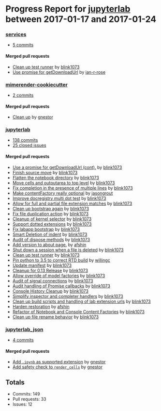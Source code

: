 # Progress Report for [jupyterlab](https://github.com/jupyterlab) between 2017-01-17 and 2017-01-24

### [services](https://github.com/jupyterlab/services)
-  [5 commits](https://github.com/jupyterlab/services/compare/master@%7B1484640000%7D...master@%7B1485244800%7D)

#### Merged pull requests
- [Clean up test runner](https://github.com/jupyterlab/services/pull/299) by [blink1073](https://github.com/blink1073)
- [Use promise for getDownloadUrl](https://github.com/jupyterlab/services/pull/297) by [ian-r-rose](https://github.com/ian-r-rose)

### [mimerender-cookiecutter](https://github.com/jupyterlab/mimerender-cookiecutter)
-  [2 commits](https://github.com/jupyterlab/mimerender-cookiecutter/compare/master@%7B1484640000%7D...master@%7B1485244800%7D)

#### Merged pull requests
- [Clean up](https://github.com/jupyterlab/mimerender-cookiecutter/pull/28) by [gnestor](https://github.com/gnestor)

### [jupyterlab](https://github.com/jupyterlab/jupyterlab)
-  [138 commits](https://github.com/jupyterlab/jupyterlab/compare/master@%7B1484640000%7D...master@%7B1485244800%7D)
-  [25 closed issues](https://github.com/jupyterlab/jupyterlab/issues?utf8=%E2%9C%93&q=is%3Aissue%20closed%3A2017-01-17..2017-01-24)

#### Merged pull requests
- [Use a promise for getDownloadUrl (cont).](https://github.com/jupyterlab/jupyterlab/pull/1540) by [blink1073](https://github.com/blink1073)
- [Finish source move](https://github.com/jupyterlab/jupyterlab/pull/1538) by [blink1073](https://github.com/blink1073)
- [Flatten the notebook directory](https://github.com/jupyterlab/jupyterlab/pull/1537) by [blink1073](https://github.com/blink1073)
- [Move cells and outputarea to top level](https://github.com/jupyterlab/jupyterlab/pull/1536) by [blink1073](https://github.com/blink1073)
- [Fix completion in the presence of multiple lines](https://github.com/jupyterlab/jupyterlab/pull/1535) by [blink1073](https://github.com/blink1073)
- [Make contentFactory really optional](https://github.com/jupyterlab/jupyterlab/pull/1534) by [jasongrout](https://github.com/jasongrout)
- [Improve docregistry multi dot test](https://github.com/jupyterlab/jupyterlab/pull/1533) by [blink1073](https://github.com/blink1073)
- [Allow for full and partial file extension matches](https://github.com/jupyterlab/jupyterlab/pull/1532) by [blink1073](https://github.com/blink1073)
- [Clean up bootstrap again](https://github.com/jupyterlab/jupyterlab/pull/1531) by [blink1073](https://github.com/blink1073)
- [Fix file duplication action](https://github.com/jupyterlab/jupyterlab/pull/1530) by [blink1073](https://github.com/blink1073)
- [Cleanup of kernel selector](https://github.com/jupyterlab/jupyterlab/pull/1525) by [blink1073](https://github.com/blink1073)
- [Support dotted extensions](https://github.com/jupyterlab/jupyterlab/pull/1524) by [blink1073](https://github.com/blink1073)
- [Fix labapp bootstrap](https://github.com/jupyterlab/jupyterlab/pull/1522) by [blink1073](https://github.com/blink1073)
- [Smart Deletion of indent](https://github.com/jupyterlab/jupyterlab/pull/1521) by [blink1073](https://github.com/blink1073)
- [Audit of dispose methods](https://github.com/jupyterlab/jupyterlab/pull/1520) by [blink1073](https://github.com/blink1073)
- [Add version to about page.](https://github.com/jupyterlab/jupyterlab/pull/1518) by [afshin](https://github.com/afshin)
- [Shut down a session when a file is deleted](https://github.com/jupyterlab/jupyterlab/pull/1515) by [blink1073](https://github.com/blink1073)
- [Clean up test runner](https://github.com/jupyterlab/jupyterlab/pull/1514) by [blink1073](https://github.com/blink1073)
- [Pin python to 3.5 to correct RTD build](https://github.com/jupyterlab/jupyterlab/pull/1512) by [willingc](https://github.com/willingc)
- [Update manifest](https://github.com/jupyterlab/jupyterlab/pull/1511) by [blink1073](https://github.com/blink1073)
- [Cleanup for 0.13 Release](https://github.com/jupyterlab/jupyterlab/pull/1510) by [blink1073](https://github.com/blink1073)
- [Allow override of model factories](https://github.com/jupyterlab/jupyterlab/pull/1509) by [blink1073](https://github.com/blink1073)
- [Audit of signal connections](https://github.com/jupyterlab/jupyterlab/pull/1508) by [blink1073](https://github.com/blink1073)
- [Audit handling of Promise callbacks](https://github.com/jupyterlab/jupyterlab/pull/1507) by [blink1073](https://github.com/blink1073)
- [Console History Cleanup](https://github.com/jupyterlab/jupyterlab/pull/1506) by [blink1073](https://github.com/blink1073)
- [Simplify inspector and completer handlers](https://github.com/jupyterlab/jupyterlab/pull/1505) by [blink1073](https://github.com/blink1073)
- [Clean up build scripts and handling of lab extension urls](https://github.com/jupyterlab/jupyterlab/pull/1503) by [blink1073](https://github.com/blink1073)
- [Harden restoration](https://github.com/jupyterlab/jupyterlab/pull/1501) by [afshin](https://github.com/afshin)
- [Refactor of Notebook and Console Content Factories](https://github.com/jupyterlab/jupyterlab/pull/1482) by [blink1073](https://github.com/blink1073)
- [Clean up file rename behavior](https://github.com/jupyterlab/jupyterlab/pull/1400) by [blink1073](https://github.com/blink1073)

### [jupyterlab_json](https://github.com/jupyterlab/jupyterlab_json)
-  [4 commits](https://github.com/jupyterlab/jupyterlab_json/compare/master@%7B1484640000%7D...master@%7B1485244800%7D)

#### Merged pull requests
- [Add `.ipynb` as supported extension](https://github.com/jupyterlab/jupyterlab_json/pull/12) by [gnestor](https://github.com/gnestor)
- [Add safety check to `render_cells`](https://github.com/jupyterlab/jupyterlab_json/pull/11) by [gnestor](https://github.com/gnestor)

## Totals
- Commits: 149
- Pull requests: 33
- Issues: 12

